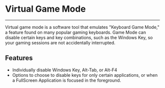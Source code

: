 # Virtual Game Mode
------------------
Virtual game mode is a software tool that emulates "Keyboard Game Mode," a feature found on many popular gaming keyboards. 
Game Mode can disable certain keys and key combinations, such as the Windows Key, so your gaming sessions are not accidentally interrupted.
## Features
- Individually disable Windows Key, Alt-Tab, or Alt-F4
- Options to choose to disable keys for only certain applications, or when a FullScreen Application is focused in the foreground.